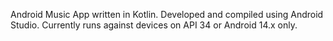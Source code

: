 Android Music App written in Kotlin. Developed and compiled using Android Studio. Currently runs against devices on API 34 or Android 14.x only.
